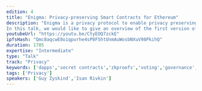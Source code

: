 ```yaml
---
edition: 4
title: "Enigma: Privacy-preserving Smart Contracts for Ethereum"
description: "Enigma is a privacy protocol to enable privacy preserving smart contracts on Ethereum. Enigma utilizes secret contracts - smart contracts that let you use private and sensitive data in decentralized applications. Enigma is building a network for privacy preserving computations. Nodes in the Enigma network that execute secret contracts never see the data that is used in their computations.
In this talk, we would like to give an overview of the first version of Enigma network, which is currently on testnet, and present the roadmap with specific focus on privacy preserving cryptographic methods including Multiparty Computation (MPC) and Zero Knowledge Proofs. Computing over private data is considered one of the “holy grails” of computer science. With secret contracts, Enigma focuses on building blocks for the Ethereum network, such as voting / governance and auctions, in the short term. Longer term, Enigma enables applications on Ethereum that work with sensitive user data to compete with centralized solutions such as Uber. Enigma can also harden the privacy and resiliency of popular solutions like on-chain voting and sealed-bid auctions. Without privacy, applications and users must turn to centralized solutions or accept severe trade-offs."
youtubeUrl: "https://youtu.be/CtyEOQ7zckE"
ipfsHash: "Qmc8aqcwE8o1qpurhe4sP8FShtUnmAuWosbNXuV98PkihQ"
duration: 1705
expertise: "Intermediate"
type: "Talk"
track: "Privacy"
keywords: ['dapps','secret contracts','zkproofs','voting','governance','auctions']
tags: ['Privacy']
speakers: ['Guy Zyskind','Isan Rivkin']
---
```

